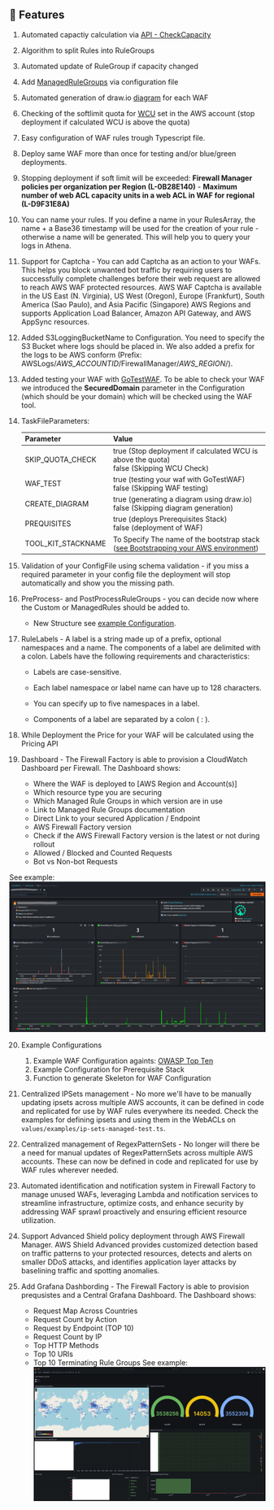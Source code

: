## 🧩 Features

1. Automated capactiy calculation via [API - CheckCapacity](https://docs.aws.amazon.com/waf/latest/APIReference/API_CheckCapacity.html)

2. Algorithm to split Rules into RuleGroups

3. Automated update of RuleGroup if capacity changed

4. Add [ManagedRuleGroups](https://docs.aws.amazon.com/waf/latest/developerguide/aws-managed-rule-groups-list.html) via configuration file

5. Automated generation of draw.io [diagram](https://app.diagrams.net/) for each WAF

6. Checking of the softlimit quota for [WCU](https://docs.aws.amazon.com/waf/latest/developerguide/how-aws-waf-works.html) set in the AWS account (stop deployment if calculated WCU is above the quota)

7. Easy configuration of WAF rules trough Typescript file.
   
8. Deploy same WAF more than once for testing and/or blue/green deployments.

9.  Stopping deployment if soft limit will be exceeded:  **Firewall Manager policies per organization per Region (L-0B28E140)** - **Maximum number of web ACL capacity units in a web ACL in WAF for regional (L-D9F31E8A)**

10. You can name your rules. If you define a name in your RulesArray, the name + a Base36 timestamp will be used for the creation of your rule - otherwise a name will be generated. This will help you to query your logs in Athena.

11. Support for Captcha - You can add Captcha as an action to your WAFs. This helps you block unwanted bot traffic by requiring users to successfully complete challenges before their web request are allowed to reach AWS WAF protected resources. AWS WAF Captcha is available in the US East (N. Virginia), US West (Oregon), Europe (Frankfurt), South America (Sao Paulo), and Asia Pacific (Singapore) AWS Regions and supports Application Load Balancer, Amazon API Gateway, and AWS AppSync resources.

12. Added S3LoggingBucketName to Configuration. You need to specify the S3 Bucket where logs should be placed in. We also added a prefix for the logs to be AWS conform (Prefix: AWSLogs/*AWS_ACCOUNTID*/FirewallManager/*AWS_REGION*/).

13. Added testing your WAF with [GoTestWAF](https://github.com/wallarm/gotestwaf). To be able to check your WAF we introduced the **SecuredDomain** parameter in the Configuration (which should be your domain) which will be checked using the WAF tool.

14. TaskFileParameters:

    |     Parameter      |                                           Value                                              |
    |--------------------|----------------------------------------------------------------------------------------------|
    | SKIP_QUOTA_CHECK   | true (Stop deployment if calculated WCU is above the quota) </br> false (Skipping WCU Check) |
    | WAF_TEST           | true (testing your waf with GoTestWAF) </br> false (Skipping WAF testing)                    |
    | CREATE_DIAGRAM     | true (generating a diagram using draw.io) </br> false (Skipping diagram generation)          |
    | PREQUISITES        | true (deploys Prerequisites Stack) </br> false (deployment of WAF)           |
    | TOOL_KIT_STACKNAME        | To Specify The name of the bootstrap stack ([see Bootstrapping your AWS environment](https://docs.aws.amazon.com/cdk/v2/guide/cli.html#cli-bootstrap))       |

15. Validation of your ConfigFile using schema validation - if you miss a required parameter in your config file the deployment will stop automatically and show you the missing path.

16. PreProcess- and PostProcessRuleGroups - you can decide now where the Custom or ManagedRules should be added to.

    - New Structure see [example Configuration](./values/examples).

17. RuleLabels - A label is a string made up of a prefix, optional namespaces and a name. The components of a label are delimited with a colon. Labels have the following requirements and characteristics:

    - Labels are case-sensitive.

    - Each label namespace or label name can have up to 128 characters.

    - You can specify up to five namespaces in a label.

    - Components of a label are separated by a colon ( : ).

18. While Deployment the Price for your WAF will be calculated using the Pricing API

19. Dashboard - The Firewall Factory is able to provision a CloudWatch Dashboard per Firewall.
  The Dashboard shows:
    - Where the WAF is deployed to [AWS Region and Account(s)]
    - Which resource type you are securing
    - Which Managed Rule Groups in which version are in use
    - Link to Managed Rule Groups documentation
    - Direct Link to your secured Application / Endpoint
    - AWS Firewall Factory version
    - Check if the AWS Firewall Factory version is the latest or not during rollout
    - Allowed / Blocked and Counted Requests
    - Bot vs Non-bot Requests

See example:
![FirewallDashboard](./static/FirewallDashboard.jpg)

20. Example Configurations
    1.  Example WAF Configuration againts: [OWASP Top Ten](https://owasp.org/www-project-top-ten/)
    2.  Example Configuration for Prerequisite Stack
    3.  Function to generate Skeleton for WAF Configuration

21.   Centralized IPSets management -  No more we'll have to be manually updating ipsets across multiple AWS accounts, it can be defined in code and replicated for use by WAF rules everywhere its needed. Check the examples for defining ipsets and using them in the WebACLs on `values/examples/ip-sets-managed-test.ts`.

22. Centralized management of RegexPatternSets - No longer will there be a need for manual updates of RegexPatternSets across multiple AWS accounts. These can now be defined in code and replicated for use by WAF rules wherever needed.

23. Automated identification and notification system in Firewall Factory to manage unused WAFs, leveraging Lambda and notification services to streamline infrastructure, optimize costs, and enhance security by addressing WAF sprawl proactively and ensuring efficient resource utilization.
24. Support Advanced Shield policy deployment through AWS Firewall Manager. AWS Shield Advanced provides customized detection based on traffic patterns to your protected resources, detects and alerts on smaller DDoS attacks, and identifies application layer attacks by baselining traffic and spotting anomalies.

25. Add Grafana Dashbording - The Firewall Factory is able to provision prequsistes and a Central Grafana Dashboard.
  The Dashboard shows:
    - Request Map Across Countries
    - Request Count by Action
    - Request by Endpoint (TOP 10)
    - Request Count by IP
    - Top HTTP Methods
    - Top 10 URIs
    - Top 10 Terminating Rule Groups
  See example:
  ![GrafanaFirewallDashboard](./static/grafana-dashboard.jpg)